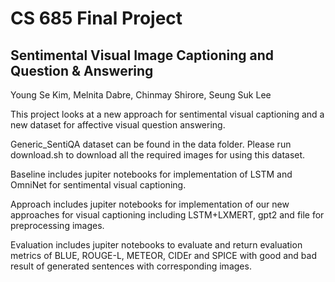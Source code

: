 # CS 685 Final Project
## Sentimental Visual Image Captioning and Question & Answering
Young Se Kim, Melnita Dabre, Chinmay Shirore, Seung Suk Lee

This project looks at a new approach for sentimental visual captioning and a new dataset for affective visual question answering.

Generic_SentiQA dataset can be found in the data folder. Please run download.sh to download all the required images for using this dataset. 

Baseline includes jupiter notebooks for implementation of LSTM and OmniNet for sentimental visual captioning.

Approach includes jupiter notebooks for implementation of our new approaches for visual captioning including LSTM+LXMERT, gpt2 and file for preprocessing images.

Evaluation includes jupiter notebooks to evaluate and return evaluation metrics of BLUE, ROUGE-L, METEOR, CIDEr and SPICE with good and bad result of generated sentences with corresponding images.
